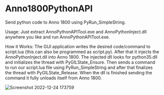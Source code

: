 # Anno1800PythonAPI
Send python code to Anno 1800 using PyRun_SimpleString.

Usage: Just extract AnnoPythonAPITool.exe and AnnoPythonInject.dll anywhere you like and run AnnoPythonAPITool.exe.

How it Works:
The GUI application writes the desired code/command to script.lua (this can also be programmed as script.py). After that it injects the AnnoPythonInject.dll into Anno 1800. The injected dll looks for python35.dll and initializes the thread with PyGILState_Ensure. Then sends a command to run our script.lua file using PyRun_SimpleString and after that finalizes the thread with PyGILState_Release. When the dll is finished sending the command it fully unloads itself from Anno 1800.


![Screenshot 2022-12-24 173759](https://user-images.githubusercontent.com/50437199/209449201-9b4559cc-ddd6-482a-a0c8-5c4e13191d50.png)
